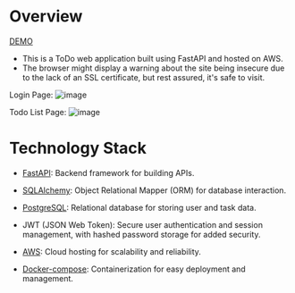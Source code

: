 # Overview
[DEMO](http://52.196.36.3:8001/login)

* This is a ToDo web application built using FastAPI and hosted on AWS. 
* The browser might display a warning about the site being insecure due to the lack of an SSL certificate, but rest assured, it's safe to visit.

Login Page:
![image](https://github.com/user-attachments/assets/c5d57c7c-2318-47e0-b0c0-6a776836a41b)

Todo List Page:
![image](https://github.com/user-attachments/assets/01d9a03c-53ec-4a18-8e79-d8d523fd93f9)


# Technology Stack
* [FastAPI](https://fastapi.tiangolo.com/): Backend framework for building APIs.

* [SQLAlchemy](https://www.sqlalchemy.org/): Object Relational Mapper (ORM) for database interaction.

* [PostgreSQL](https://www.postgresql.org/): Relational database for storing user and task data.

* JWT (JSON Web Token): Secure user authentication and session management, with hashed password storage for added security.

* [AWS](https://aws.amazon.com/tw/): Cloud hosting for scalability and reliability.
* [Docker-compose](https://docs.docker.com/compose/): Containerization for easy deployment and management.


